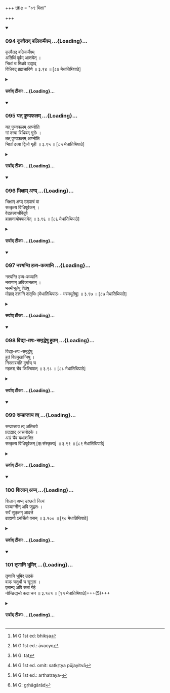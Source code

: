 +++
title = "०९ भिक्षा"

+++
<div class="js_include" includetitle="true" newlevelforh1="3" unfilled url="/kalpAntaram/smRtiH/manuH/vishvAsa-prastutiH/03/094_kRtvaitad_balikarmaivam.md">
<details open><summary><h3>094 कृत्वैतद् बलिकर्मैवम् ...{Loading}...</h3></summary>

कृत्वैतद् बलिकर्मैवम्  
अतिथिं पूर्वम् आशयेत् ।  
भिक्षां च भिक्षवे दद्याद्  
विधिवद् ब्रह्मचारिणे  ॥ ३.९४ ॥ [८४ मेधातिथिपाठे]
</details>
</div>
<div class="js_include collapsed" newlevelforh1="4" title="सर्वाष् टीकाः" unfilled url="/kalpAntaram/smRtiH/manuH/sarvASh_TIkAH/03/094_kRtvaitad_balikarmaivam.md">
<details><summary><h4>सर्वाष् टीकाः ...{Loading}...</h4></summary>
<details><summary>गङ्गानथ-मूलानुवादः</summary>

Having performed this rite of offerings, he should first feed his guest and then give alms in the proper form, to one who is mendicant and a ‘Brahmacārin’—(94)
</details>
<details><summary>मेधातिथिः</summary>

अतिथिलक्षणं वक्ष्यति । तम् अभ्यागतं सन्तं **पूर्वम् आशयेद्** भोजयेत्, सर्वभोक्तृभ्यो गृहसंनिहितेभ्यः । **भिक्षां भिक्षवे च** याचमानाय दद्यात् । **भिक्षा**शब्देन स्वल्पपरिमाणम् अन्नदानम् उच्यते । उक्तं हि "प्रसृतिर् भिक्षा" । अन्तःपुरप्रसिद्धं चैतत् । **ब्रह्मचारिणे विधिवत्** । अन्यस्मा अपि पाखण्डादिरूपाय भिक्षवे न विधिवद् दातव्या । ब्रह्मचारिणे तु विधिवत् स्वस्तिवाचनपूर्वं भिक्षादानम् इत्य् एष विधिः ।

- <u>अथ वा</u> **भिक्षुः** परिव्राड्, **ब्रह्मचारी** प्रथमाश्रमी । चशब्दश् चास्थाने वृत्तानुरोधात् । **ब्रह्मचारिणे च** इति पठितव्यम् । एवं तु वानप्रस्थाय न दानं स्यात् । तस्माद् भिक्षते[^१७४] इति भिक्षुः, तस्यैव विशेषणं ब्रह्मचारिग्रहणम् । तेन त्रिभ्यो ऽप्य् आश्रमिभ्यो भिक्षादानं नियमतो ऽनुज्ञातं भवति । पाखण्डादीनां तु पतितादिवत् । सर्वग्रहणेन भिक्षोपकारो यथाशक्ति विहित एव ॥ ३.८४ ॥


[^१७४]:
     M G 1st ed: bhikṣa
</details>
<details><summary>गङ्गानथ-भाष्यानुवादः</summary>

The right definition of the ‘guest’ shall he given later on (in 102);
when such a guest has arrived, he shall feed him *first*,—*i.e*., before
all others that may be near the house and may be going to eat.

*Alms to one who is a mendicant*’—*i.e*., he should give it to a person
that asks for it. The term ‘*alms*’ stands for the gift of a small
quantity of food; it has been said that ‘it is a handful that
constitutes *alms*;’ and this is well known among housewives.

‘*In the proper form*,’ to ‘*a Brahmacārin*’—to others even to a beggar
that may be a disguised heretic, alms may be given,—but not in the
proper form; but to the Brahmacārin it should be given ‘*in the proper
form*;’ *i.e*., the giving is to be preceded by the syllable ‘*svasti*’
by the *recipient*; this is the ‘form’ referred to.

Or, the term ‘*bhikṣu*,’ ‘mendicant,’ in the text may be taken in the
sense of the *Parivrāṭ*, the Renunciate,—and the term ‘*brahmacārī*’ in
that of one who is still in the first stage of *Studentship*. The
particle ‘*ca*’ occurs in the wrong place on account of exigencies of
metre; it should occur after ‘*brahmacārine*.’

But under this explanation, no alms would ever be given to the Recluse
(the person in the third stage.) Hence the right view appears to be to
take the term ‘*bhikṣu*’ (mendicant) in the sense of ‘one who begs,’ and
the term ‘*brahmacārin*’ (*chaste*) as a qualification of the former.
And in this way the giving of alms to persons in all the three stages
becomes regularly sanctioned. As for heretics, they are to be treated
like outcasts (*vide* 92),—and the mention of ‘all’ (in 93) has already
enjoined the helping in the form of giving food, according to one’s
means, to all living beings.—(94)
</details>
<details><summary>गङ्गानथ-टिप्पन्यः</summary>

‘*Bhikṣave brahmacāriṇe*’—‘To the Religious Student who begs for it’
(Medhātithi and Govindarāja);—‘to the Remmciate *and* to the Religious
Student’ (Kullūka and Rāghavānanda; also suggested, but disapproved, by
Medātithi);—‘the chaste beggar’ (*third* suggestion by Medhātithi and
approved on the ground that it includes all the three,—the Student, the
Hermit and the Remmciate).

The first half of this verse is quoted in *Vīramitrodaya* (Āhnika, p.
392) as laying down that the feeding of the guests is to be done after
the Bali-offerings; but adds that this is meant for those cases where
the *Śrāddha* is not performed, as in the case of the Householder who
has his father still living;—also on p. 434, where it explains that what
is meant by ‘*Pūrvamāśayet*’, ‘should feed *first*’, is that the feeding
should be done *before the Nityaśrāddha*, and applies to those cases
where the ‘guest’ happens to arrive at that exact time.
</details>
<details><summary>गङ्गानथ-तुल्य-वाक्यानि</summary>

*Vaśiṣṭha* (11.3-5).—‘One shall make Bali-offerings to the Household
deities; hiving offered a share to the Vedic scholar or to toe religious
student, who may have arrived, he shall make the offering to the Pitṛs;
then he shall feed the guests, in order of seniority; and then the
members of his own household.’

*Yājñavalkya* (1.108).—‘Alms should be given, with due honour, to the
recluse firm in his vow; and he shall feed only friends and relations as
might arrive at the time.’

*Viṣṇu* (59.14).—‘Alms shall be given to the recluse.’

*Pāraskara* (2.9.12).—‘Food shall be distributed among the recluses and
the guests, in due order.’

*Baudhāyana* (2.5.14).—‘The Praṇava, the Vyāhṛtis and the Sāvitrī
constitute the five Great Sacrifices, which purify the Brāhmaṇa day
after day; purified by these five Sacrifices, he makes offerings to the
gods.’

*Baudhāyana* (2.6.5).—‘Day after day he shall offer to Brāhmaṇas food
containing also roots, fruits and vegetables; thereby he accomplishes
the Sacrifice to human beings.’

*Baudhāyana* (2.7.19).—‘First of all he shall feed the guests, then such
ladies of the house as may he carrying; and then, with special care, the
children, the old persons and those that may be ill.’

*Āpastamba-Dharmasūtra* (2.4.11).—‘He shall feed the guests first of
all.’

*Viṣṇu-purāṇa* (Vīramitrodaya-Āhnika. pp. 429-430).—‘After having made
the Bali-offerings be shall stay in the court-yard, expecting guests,
till the cows are milked; when a guest has arrived, he shall welcome him
with due honour, regarding him as Hiraṇyagarbha; at least one other
Brāhmaṇa the Householder shall feed in honour of his father.’

*Parāśara* (Do.).—‘He shall not ask the guest either his *gotra* or his
Vedic Rescension or the extent of his Vedic study.’

*Vyāsa* (Do.).—‘If a *Bhikṣuka*, seeker for alms, comes before the
offerings have been made to the Viśvedevas, the Householder shall keep
aside food enough for these offerings, and give the food to the seeker
for alms. The Religious Student, the Renunciate, the Student seeking for
knowledge, one who is supporting his preceptor, the way-farer and one
who is suffering from want of livelihood,—these are to be regarded as
*Bhikṣuka*, seeker for Alms.’
</details>
<details><summary>Bühler</summary>

094	Having performed this Bali offering, he shall first feed his guest and, according to the rule, give alms to an ascetic (and) to a student.
</details>
</details>
</div>
<div class="js_include" includetitle="true" newlevelforh1="3" unfilled url="/kalpAntaram/smRtiH/manuH/vishvAsa-prastutiH/03/095_yat_puNyaphalam.md">
<details open><summary><h3>095 यत् पुण्यफलम् ...{Loading}...</h3></summary>

यत् पुण्यफलम् आप्नोति  
गां दत्त्वा विधिवद् गुरोः ।  
तत् पुण्यफलम् आप्नोति  
भिक्षां दत्त्वा द्विजो गृही  ॥ ३.९५ ॥ [८५ मेधातिथिपाठे]
</details>
</div>
<div class="js_include collapsed" newlevelforh1="4" title="सर्वाष् टीकाः" unfilled url="/kalpAntaram/smRtiH/manuH/sarvASh_TIkAH/03/095_yat_puNyaphalam.md">
<details><summary><h4>सर्वाष् टीकाः ...{Loading}...</h4></summary>
<details><summary>गङ्गानथ-मूलानुवादः</summary>

The twice-born householder, giving alms, obtains the same reward for merit which reward for merit one obtains by giving a cow, in the proper form, to his Teacher.—(95)
</details>
<details><summary>मेधातिथिः</summary>

नित्यं भक्तदानम् अर्थिने शक्तितो दातव्यम् । इदं त्व् अधिकारान्तरम् । यद् गुरवे गा दत्त्वा फलम् आप्नोति तद् भिक्षां दत्त्वा, गोव्रतस्याविशिष्टम् इति । स्मृत्यन्तरे सर्वफलता पापप्रमोचनार्थतापि गोदानस्य श्रुता । यावताम् अल्पोपकाराणां महोपकारैः फलसाम्यम् उच्यते, तेषां लोकवत् परिमाणतः फलविशेषो ऽवगन्तव्यः । प्राप्यते तद् एव फलम्, न तु चिरकालम् । आवाच्यो[^१७५] ह्य् अयं न्यायः- "पणलभ्यं हि कः[^१७६] प्राज्ञः क्रीणाति दशभिः पणैः" इति । समानफलत्वे महाप्रयासानर्थक्यं प्राप्नोति । "अगुर् यथाविधि" इति केचित् पठन्ति । तत्र नञल्पवचनो द्रष्टव्यो ऽल्पगुर् इति । । **पुण्यं** धर्मस् तस्य **फलम्** ॥ ३.८५ ॥


[^१७६]:
     M G: tat


[^१७५]:
     M G 1st ed.: āvacyo
</details>
<details><summary>गङ्गानथ-भाष्यानुवादः</summary>

That une should always give food to one in want of it, according to his
means—(having been declared in the preceding verses), the present verse
supplies another incentive.

The reward that one obtains by giving a cow to the Teacher is obtained
by giving alms ; *i.e*., it does not differ in any way from that of the
giving of a cow. In another *Smṛti*, the giving of the cow has been
described as buying ‘all rewards,’ and also as ‘freeing from all sins.’
Whenever a text declares that same rewards follow from the rendering of
small help und of greater help, we should understand that there will be
a difference in the quantity, as there is in ordinary life. That is, the
same reward is obtained, but it does not continue for an equally long
time. \[There must be some such difference\] for there is the well-known
maxim—‘what wise man will buy with ten pice a thing that can be obtained
for only one?’ If the results in the two casus were really *equal* in
all respects, then there would be no use in undertaking the work that
requires u greater effort.

Some people read ‘*gāndatvā guryathāvidhi*’ (‘by the person without cows
giving a cow’); and in this case, the negative particle (in the compound
‘*aguḥ*,’ ‘without cows’) means *few*; *i.e*., one who possesses only a
few cows.

‘*Merit*’ is meritorious act; the reward of this.—(95)
</details>
<details><summary>गङ्गानथ-टिप्पन्यः</summary>

This verse is quoted without comment in *Vīramitrodaya* (Āhnika, p.
434).
</details>
<details><summary>गङ्गानथ-तुल्य-वाक्यानि</summary>

*Viṣṇu* (59.15).—‘One acquires the merit of giving away the cow, if he
gives food to one who is seeking for alms.’

*Viṣṇu* (67.28, 32, 44, 46).—‘By honouring the guest, one obtains the
highest reward: by worshipping him, he attains heaven; neither by Vedic
Study, nor by Agnihotra, nor by sacrifices and Purāṇas does the
Householder attain those regions which he attains by the honouring of
the guest; shelter, bed, oiling of the feet and light, by giving to the
guest each one of these, one obtains the same reward that one does by
giving a cow.’
</details>
<details><summary>Bühler</summary>

095	A twice-born householder gains, by giving alms, the same reward for his meritorious act which (a student) obtains for presenting, in accordance with the rule, a cow to his teacher.
</details>
</details>
</div>
<div class="js_include" includetitle="true" newlevelforh1="3" unfilled url="/kalpAntaram/smRtiH/manuH/vishvAsa-prastutiH/03/096_bhixAm_apy.md">
<details open><summary><h3>096 भिक्षाम् अप्य् ...{Loading}...</h3></summary>

भिक्षाम् अप्य् उदपात्रं वा  
सत्कृत्य विधिपूर्वकम् ।  
वेदतत्त्वार्थविदुषे  
ब्राह्मणायोपपादयेत्  ॥ ३.९६ ॥ [८६ मेधातिथिपाठे]
</details>
</div>
<div class="js_include collapsed" newlevelforh1="4" title="सर्वाष् टीकाः" unfilled url="/kalpAntaram/smRtiH/manuH/sarvASh_TIkAH/03/096_bhixAm_apy.md">
<details><summary><h4>सर्वाष् टीकाः ...{Loading}...</h4></summary>
<details><summary>गङ्गानथ-मूलानुवादः</summary>

In accordance with scriptural injunctions, one should make over to the Brāhmaṇa knowing the true meaning of the Veda even alms and a water-put, after having honoured him.—(90)
</details>
<details><summary>मेधातिथिः</summary>

अथ विधिवद् इत्य् उक्तम्, सो ऽयं विधिर् उच्यते । अप्रकृतस्योदपात्रस्य श्रवणं सर्वदा नृणाम्, न भिक्षादानस्यैवेति दर्शयितुम् । **सत्कृत्य** पूजयित्वा । विधिः पूर्वो यस्य दानस्य तद् **विधिपूर्वकम्** । पूर्वशब्दः कारणवचनः । शास्त्रनिमित्तकम् एतद् इत्य् अर्थः । इतिकर्तव्यता वा **विधिः**, सा पूर्वं कर्तव्या । उक्तं च पूर्वं भिक्षादानम्, ददाति **सत्कृत्य** पूजयित्वा[^१७७] । वेदस्य तत्त्वार्थः पारमार्थिको निःसंशयो ऽर्थस् तं वेत्ति, तस्मै **ब्राह्मणायोपपादयेद्** दद्यात् । **ब्राह्मणायेति** जातिनियमः । **विदुष** इति गुणनियमः । तेन यत् किंचिद् दातव्यं तद् ब्राह्मणाय, तस्मै च वेदार्थविदे पूजापूर्वकम् इत्य् अर्थत्रयविधानं[^१७८] सर्वं ददात्य् अर्थोद्देशेन, पौरुषेयत्वान् नानाकारार्थविधानम् ॥ ३.८६ ॥


[^१७८]:
     M G 1st ed.: arthatraya-


[^१७७]:
     M G 1st ed. omit: satkṛtya pūjayitvā

_प्राप्ते दाने दोषः ।_
</details>
<details><summary>गङ्गानथ-भाष्यानुवादः</summary>

It has been said above that the alms is to be given ‘in the proper
form;’ and this form is now described.

The mention of the ‘water-pot,’ which has not been referred to in this
context before, is meant to indicate that in all cases one need not
always give *alms* only.

‘*Having honoured*,’—after having worshipped.

‘*Vidhipūrvakam*,’—‘*in accordance with scriptural injun*
*ctions*’—means ‘that which has scriptural injunctions for its
precedent;’ the term ‘precedent’ meaning *reason*; the compound
therefore means that what is here stated is on the basis of scriptural
injunctions.

Or, the term ‘*vidhi*’ may stand for *method*; the sense being that the
right, method should be adopted first; the method being that ‘he should
be honoured,’ as already mentioned.

‘*The true meaning of the Veda*’—the real, the undoubted, sense of the
Veda; he who knows this meaning—to such a Brāhmaṇa one should ‘make
over’ the things.

The term ‘*to the Brāhmaṇa*’ restricts the gift to the particular caste;
and the term ‘*knowing*, &c.’ restricts it to persons possessing a
certain qualification.

Hence, in connection with the act of giving, three things are enjoined
here—

1.  ‘whatever is to be given should be given to the Brāhmaṇa,’
2.  ‘to a Brāhmaṇa who knows the meaning of the Veda,’
3.  and ‘only after having honoured him,’

And this multiplicity of injunctions (in a single verse) (though
inadmissible in a Vedic text) may be admissible in the work of a human
author.

The next, verse proceeds to point out the danger in connection with the
act of ‘giving’ enjoined above.—(96).
</details>
<details><summary>गङ्गानथ-टिप्पन्यः</summary>

‘*Satkṛtya*’—‘Having honoured’ (the Brāhmaṇa) (Medhātithi and
Govindarāja);—‘having garnished’ (the food) (Kullūka and Rāghávānanda).

This is quoted, without comment, in *Vīramitrodaya* (Āhnika, p. 434).
</details>
<details><summary>गङ्गानथ-तुल्य-वाक्यानि</summary>

*Vaśiṣṭha* (11.12).—‘It is Vaiśvānara that enters the household as a
Brāhmaṇa-guest; hence they offer him water and food; thereby attaining
calm and peace extending over one year.’

*Yājñavalkya* (1.108).—‘Food should be given, with due honour, to the
Recluse who is strict in his vows.’

*Āpastamba-Dharmasūtra* (2.9.8.).—‘All gifts are preceded by water.’

*Bṛhaspati* (Vīramitrodaya-Āhnika, p. 434).—‘By the offer of welcome to
the guest, Agni is pleased; by the offer of food, Indra; by washing his
feet, the Pitṛs; and by feeding him, Prajāpati.’

*Śātātapa* (Do., p. 435).—‘The alms offered should be either *Bhikṣā*
(*i.e*., enough for one meal), or *Puṣkala* (enough for four meals); or
*Hantakāra* (enough for sixteen meals); if none of these is possible
then only a pot of water.’

*Gautama* (5.19).—‘If food is offered after having made the guest
pronounce the syllable *svasti*,—it is excellent.’
</details>
<details><summary>Bühler</summary>

096	Let him give, in accordance with the rule, to a Brahmana who knows the true meaning of the Veda, even (a small portion of food as) alms, or a pot full of water, having garnished (the food with seasoning, or the pot with flowers and fruit).
</details>
</details>
</div>
<div class="js_include" includetitle="true" newlevelforh1="3" unfilled url="/kalpAntaram/smRtiH/manuH/vishvAsa-prastutiH/03/097_nashyanti_havya-kavyAni.md">
<details open><summary><h3>097 नश्यन्ति हव्य-कव्यानि ...{Loading}...</h3></summary>

नश्यन्ति हव्य-कव्यानि  
नराणाम् अविजानताम् ।  
भस्मीभूतेषु विप्रेषु  
मोहाद् दत्तानि दातृभिः [मेधातिथिपाठः - भस्मभूतेषु]  ॥ ३.९७ ॥ [८७ मेधातिथिपाठे]
</details>
</div>
<div class="js_include collapsed" newlevelforh1="4" title="सर्वाष् टीकाः" unfilled url="/kalpAntaram/smRtiH/manuH/sarvASh_TIkAH/03/097_nashyanti_havya-kavyAni.md">
<details><summary><h4>सर्वाष् टीकाः ...{Loading}...</h4></summary>
<details><summary>गङ्गानथ-मूलानुवादः</summary>

Rites in honour of the gods and those in honour of the Pitṛs performed by ignorant men become lost, when they are presented by the givers, through folly, to ash-like Brāhmaṇas.—(97)
</details>
<details><summary>मेधातिथिः</summary>

[^१७९]:
     M G: bhasmībhūteṣu

पूर्वेण यादृश्ē देयं तत् पत्रम् उक्तम् । अनेनापत्रे ददतः प्रतिषेधः । **नश्यन्ति** निष्फलानि भवन्ति । **हव्यानि** देवतोद्देशेन यानि ब्राह्मणभोजनादीनि क्रियन्ते । पित्र्यकर्माङ्गभूतान्य् अन्यानि **कव्यानि** श्राद्धानि । **भस्मभूतेषु** । भस्मतां प्राप्ता भस्मभूता । उपमाने वा भूतशब्दः, भस्मानीव, यथा काष्ठभूत इति । किं पुनर् भस्मना साम्यम् । यथा तन् न क्वचिद् उपयुज्यते ऽवकररूपम् अपोह्यम् एवम् ईदृशो ब्राह्मणः क्रियाभ्यो ऽपोहितव्य इति तात्पर्यार्थः । **नराणाम् अविजानतां नश्यन्तीति** संबन्धः । **मोहाद् दत्तानि दातृभिः** । अविजानतां मोहाद् इति चानुवादः । यच् छास्त्रेणापोहितं तन् मोहाद् एव क्रियते ॥ ३.८७ ॥

_कीदृशाः पुनर् अभस्मभूताः । तान् आह ।_
</details>
<details><summary>गङ्गानथ-भाष्यानुवादः</summary>

The preceding verse has described the person to whom presents are to be
made; the present verse proceeds to prohibit the giving of presents to
unqualified persons.

‘*Become lost*’—become fruitless.

‘*Rites in honour of the gods*’—Such acts as the feeding of Brāhmaṇas
and the like, which are done in honour of the gods.

‘*Rites in honour of the Pitṛs*’—those that form part of the acts done
in honour of one’s ancestors; *i.e*., *Śrāddhas*.

‘*Ash-like*—those who hav *become ashes* are called ‘*bhasmabhūta*. Or,
the term ‘*bhūta*’ may mean *similarity*; hence the word ‘*bhasmabhūta*’
means ‘*ash-like*;’ just as in the compound ‘*kāṣṭhabhūta*.’

“What is the point of similarity between *ash* and the *Brāhmaṇas?*”

The meaning is that, just as the ash is of no use, and is mere refuse
and deserves only to be thrown away, so the Brāhmaṇa in question is to
be removed from all religious functions.

‘*Made by ignorant men*’— this is to be construed with ‘*become lost*.’

‘*Presented by givers through folly*’—‘ignorant’ and ‘folly’ are only
re-iterations. Anything that is prohibited in the scriptures is done
only through folly.

The next verse describes what sort of Brāhmaṇas are not ‘ash-like.’—(97)
</details>
<details><summary>गङ्गानथ-टिप्पन्यः</summary>

This verse is quoted in *Vīramitrodaya* (Āhnika, p. 434), where
‘*bhasmabhūteṣu*’ is explained as ‘those devoid of learning and
austerity’.
</details>
<details><summary>गङ्गानथ-तुल्य-वाक्यानि</summary>

**(verses 3.97-98)  
**

*Vaśiṣṭha* (3.9-11).—‘The *Havya* and offerings are to be offered to the
Vedic scholar only; what is offered to the non-learned reaches neither
the Pitṛs nor the gods; gifts should be offered to one who is extremely
learned; there is nothing Wrong in ignoring the uneducated. In the
presence of flaming fire, one should not pour libations on ashes.’

*Yājñavalkya* (1.201, 202).—‘Cows, sesamum and gold should be given,
with due respects, to a qualified person; never should the wise man
desiring his own welfare make a gift to the unqualified. In fact, a man
devoid of learning and austerities should not accept any gift; if he
does accept them, he drags downwards both himself and the giver.’

*Vyāsa* (4.39,42,50,52,54,57).—‘If a man ignores the Brāhmaṇa student
near him, when offering food and gifts, he damages his merit extending
over three generations. Gift made to a non-Brāhmaṇa remains the same;
that made to the Brāhmaṇa becomes two-fold; that made to the Preceptor
becomes thousand-fold, and that made to the person learned in the Veda
becomes endless. The Brāhmaṇa’s mouth is the soil, fertile and free from
thorns; therein should one sow the seeds; such cultivation fulfils all
desires. When there comes to one’s house a Brāhmaṇa endowed with
learning and humility, all the herbs become delighted at the prospect of
(being eaten by him and thereby) reaching the highest state. One should
feed a mouth equipped with Veda, even though that person may have
already taken his food, rather than the illiterate person that may have
been fasting for six days. When the person learned in the Veda and
attentive to his duties takes his food, he brings to the giver rewards
endless and extending over many lives.’

*Āśvalāyana* (1.150).—‘If the good man offers food into the mouth of the
man learned in the Veda, he becomes freed from heinous sins, and attains
union with Brahman.’
</details>
<details><summary>Bühler</summary>

097	The oblations to gods and manes, made by men ignorant (of the law of gifts), are lost, if the givers in their folly present (shares of them) to Brahmanas who are mere ashes.
</details>
</details>
</div>
<div class="js_include" includetitle="true" newlevelforh1="3" unfilled url="/kalpAntaram/smRtiH/manuH/vishvAsa-prastutiH/03/098_vidyA-tapaH-samRddheShu_hutam.md">
<details open><summary><h3>098 विद्या-तपः-समृद्धेषु हुतम् ...{Loading}...</h3></summary>

विद्या-तपः-समृद्धेषु  
हुतं विप्रमुखाग्निषु ।  
निस्तारयति दुर्गाच् च  
महतश् चैव किल्बिषात्  ॥ ३.९८ ॥ [८८ मेधातिथिपाठे]
</details>
</div>
<div class="js_include collapsed" newlevelforh1="4" title="सर्वाष् टीकाः" unfilled url="/kalpAntaram/smRtiH/manuH/sarvASh_TIkAH/03/098_vidyA-tapaH-samRddheShu_hutam.md">
<details><summary><h4>सर्वाष् टीकाः ...{Loading}...</h4></summary>
<details><summary>गङ्गानथ-मूलानुवादः</summary>

An oblation thrown into the mouth-fire of Brāhmaṇas, effulgent with learning and austerities, saves from trouble, and also from great sin.—(98)
</details>
<details><summary>मेधातिथिः</summary>

**विद्यातपोभ्यां समृद्धास्** तद्व्यतिरिक्ता भस्मभूताः । समृद्धिर् अतिशयिनी संपत्तिः । बहुविद्यय महता च तपसा युक्ता एवम् उच्यन्ते । समुदायसंबन्धिनी अपि विद्यातपसी संबन्धिसंबन्धाद् अवयवभूतमुखैः सामानाधिकरण्यं प्रतिपद्येते । विप्राणां मुखान्य् अग्नय इत्य् अत्र व्याघ्रादेर् आकृतिगणत्वात् समासः (च्ड़्। पाण् २.१.५६) । यथाग्नौ हुतं फलवद् भस्मनि हुतं निष्फलम्, एवम् ईदृशं भोजनं ब्राह्मणमुखनिक्षिप्तं हुतम् इति भोजनम् एव स्त्युत्योच्यते । यागहोमादि महाफलतया प्रसिद्धम् । अतः प्रख्याततमगुणेनाप्रख्यातम् उपमीयते । **निस्तारयति दुर्गात्** । दुर्गं व्याधिशत्रुराजपीडादिजीवितम् उपस्थितम् । ततो **निस्तारयति** रक्षति, न तेन संमृश्यते । **महतश् च** पापात् परलोके ऽपि नरकादिगतेस् त्रायते । न केवलम् आभ्युदयिककर्मेदृक्पात्रविषयम् । प्रायश्चित्तार्थम् अपि तद्गुणायैव दतव्यम् ॥ ३.८८ ॥
</details>
<details><summary>गङ्गानथ-भाष्यानुवादः</summary>

Brāhmaṇas effulgent with learning and austerities, being unlike those
described above, are not ash-like. ‘*Effulgence*’ connotes superior
excellence; and persons are said to be ‘effulgent with learning and
austerities’ when they possess great learning and perform great
austerities. Though the ‘learning and austerities’ belong to the *entire
man*, yet here they are co-ordinated with ‘*mouth*,’ which is only a
part of the entire man; and such co-ordination is based upon indirect
connection \[the mouth being connected with the man, who is connected
with learning and austerities.\]

In the compound ‘*vipramukhāgni*,’ the *mouth* is likened to *fire*;
hence the compound falls within the ‘*vyāghrādi*’ group (*vide* Pāniṇi
2. 1. 56).

Just as an oblation thrown into the fire bears fruit, but when it is
thrown on ash, it is fruitless; similarly, ‘oblation’ in the shape of
food thrown into the Brāhmaṇa’s month. This *food* by being called
‘oblation’ is meant to be highly eulogised; sacrifice, oblation and such
acts are well-known as bearing important fruits; hence the lesser known
act (feeding of Brāhmaṇas) has been likened to the said well-known acts.

‘*Saves from trouble*;’—‘‘*trouble*’ stands for the advent of illness,
enemies, suffering at the hands of the king, and so forth; from this it
‘*saves*,’ protects; *i.e*., the man is not affected by it.

‘*Also from great sin*;’—*i.e*., it saves also from falling into hell,
&c.

It is not only the gifts made in connection with auspicious rites that
are to be given to the recipient described; gifts in connection with
expiatory rites also should be given to Brāhmaṇas possessing the same
qualifications.—(98)
</details>
<details><summary>गङ्गानथ-टिप्पन्यः</summary>

This verse is quoted without comment in *Vīramitrodaya* (Āhnika, p.
434).
</details>
<details><summary>गङ्गानथ-तुल्य-वाक्यानि</summary>

**(verses 3.97-98)  
**

See Comparative notes for [Verse
3.97].
</details>
<details><summary>Bühler</summary>

098	An offering made in the mouth-fire of Brahmanas rich in sacred learning and austerities, saves from misfortune and from great guilt.
</details>
</details>
</div>
<div class="js_include" includetitle="true" newlevelforh1="3" unfilled url="/kalpAntaram/smRtiH/manuH/vishvAsa-prastutiH/03/099_samprAptAya_tv.md">
<details open><summary><h3>099 सम्प्राप्ताय त्व् ...{Loading}...</h3></summary>

सम्प्राप्ताय त्व् अतिथये  
प्रदद्याद् आसनोदके ।  
अन्नं चैव यथाशक्ति  
सत्कृत्य विधिपूर्वकम् [क्:संस्कृत्य]  ॥ ३.९९ ॥ [८९ मेधातिथिपाठे]
</details>
</div>
<div class="js_include collapsed" newlevelforh1="4" title="सर्वाष् टीकाः" unfilled url="/kalpAntaram/smRtiH/manuH/sarvASh_TIkAH/03/099_samprAptAya_tv.md">
<details><summary><h4>सर्वाष् टीकाः ...{Loading}...</h4></summary>
<details><summary>गङ्गानथ-मूलानुवादः</summary>

To the guest that has happened to come, he should offer; according to rule, water and seat, and also food prepared to the best of his abilitv.—(99)


annaṃ hutvā vidhānena yatpuṇyaphalamaśanūte | 
tena tus?yaṃ viśiṣṭaṃ vā brāhmaṇe tarpite phalam || 
mantr?akarmaviparyāsād? duritād? durgatādapi | 
tatphalaṃ naśyate karturidaṃ na śraddhayā h?tam ||
</details>
<details><summary>मेधातिथिः</summary>

[^१८०]:
     M G 1st ed.: satkṛtya

**संप्राप्ताय** स्वयम् उपस्थिताय, न तु निमन्त्रिताय । न हि निमन्त्रितो ऽतिथिर् भवति । प्राप्तिदेशं च वक्ष्यति "भार्या यत्राग्नयो ऽपि वा" इति (म्ध् ३.९३) । **आसनोदके** **दद्यात्** । पादधावनोपयोगि प्रथमम् उदकं तत आसनं भोजनं च । **यथाशक्ति संस्कृत्येत्य्** अन्नविशेषणम् । सविशेषम् अन्नं संस्कृत्य **दद्याद्** भोजयेत् । **विधिपूर्वकम्** । विधिः पूर्वो यस्मिन् दाने तद् एवम् उच्यते । विधिः शास्त्रं तत् पूर्वं निमित्तं प्रमाणम् इत्य् अर्थः ॥ ३.८९ ॥
</details>
<details><summary>गङ्गानथ-भाष्यानुवादः</summary>

‘*That has happened to come*’—*i.e*., who has come of his own accord,
and has not been invited; one who has been invited is not a ‘guest.’ The
proper place where the guest is to arrive shall be described later
on—‘where the wife and the Fires are, &c., &c.’ (103).

‘*Water and seat he should offer*;’—first of all he should offer water
for the washing of his feet, and then the seat; ‘*and also food*.’

‘*Prepared to the best of his ability*;’—this qualifies ‘food.’ The
meaning is that he should prepare the food with special care and then
offer it—feed him with it.

‘*According to rule*’—*i.e*., that offering which is
preceded—supported—by injunction; *i.e*., that which is sanctioned by
scripture.—(99)
</details>
<details><summary>गङ्गानथ-टिप्पन्यः</summary>

This verse is quoted in *Vīramitrodaya* (Āhnika, p. 441), which explains
‘*samprāptāya*’ as ‘one who has happened to come of his own accord, *i*.
*e*., without invitation’; and ‘*vidhipūrvakam*’ as ‘in the manner
prescribed for the entertaining of guests’;—and in *Hemādri* (Śrāddha,
p. 433).

Between verses 99 and 100, *Vīramitrodaya* (Āhnika, p. 441) quotes the
following two additional verses—

> annaṃ hutvā vidhānena yatpuṇyaphalamaśanūte \|  
> tena tus?yaṃ viśiṣṭaṃ vā brāhmaṇe tarpite phalam \|\|  
> mantr?akarmaviparyāsād? duritād? durgatādapi \|  
> tatphalaṃ naśyate karturidaṃ na śraddhayā h?tam \|\|

and adds the following explanations:—‘*annam hutvā*’—*i*. *e*., in the
fire;—‘*mantra &c*.’.—*i.e*., ‘from that sin which would accrue from the
misuse of Mantras and Rites, and from the delinquencies of the
Agent’;—‘*tatphalam*’—the result following from the Homa;—‘*Idam
na*’—the construction is that ‘whatever is offered to the guest with due
respect, in the shape of all this, seat and the rest, is never lost’.
</details>
<details><summary>गङ्गानथ-तुल्य-वाक्यानि</summary>

*Gautama*. (5.32.34).—‘To the guest not learned in the Veda, water for
washing the feet, an offering of water and also special kinds of food,
always specially cooked.’

*Vaśiṣṭha* (4.12).—‘When a person comes to his house, he should welcome
him, rising from his seat and offering him a seat and a bed, and
receiving him with true and agreeable words, free from jealousy.’

*Āpastamba-Dharmasūtra* (2.4.13-16).—‘The master and mistress of the
house should not refuse to receive anyone who comes to seek for anything
at the proper time; if they have nothing else to offer, they should
offer a place, water, grass and agreeable words.........To a Brāhmaṇa
not learning or learned in the Veda, he shall only offer seat, water and
food and he shall not rise to receive him.’

*Āpastamba* (6.7-14 ).—‘ Having gone up before him, and having met him,
he shall offer to him a seat...... He shall wash his feet; some people
hold that it is only the Śūdra householder and his wife that are to do
this... He shall offer to him water in an earthen vessel, say some...
But if the guest is one who has completed his study, no water is to be
offered to him......... Having pleased him, he shall satisfy him with
sweetly flavoured food.’ \[So on, there are very full directions.\]

*Viṣṇu* (67.45).—‘In the morning and in the evening, he shall offer to
the guest both seat and water, as also food to the best of his power,
after having received him with honour.’

*Yājñavalkya* (1.107).—‘To the guest one should make offerings to the
best of one’s capacity; and in the evening the guest is not to be
deprived of sweet words, place and water.’
</details>
<details><summary>Bühler</summary>

099	But let him offer, in accordance with the rule, to a guest who has come (of his own accord) a seat and water, as well as food, garnished (with seasoning), according to his ability.
</details>
</details>
</div>
<div class="js_include" includetitle="true" newlevelforh1="3" unfilled url="/kalpAntaram/smRtiH/manuH/vishvAsa-prastutiH/03/100_shilAn_apy.md">
<details open><summary><h3>100 शिलान् अप्य् ...{Loading}...</h3></summary>

शिलान् अप्य् उञ्छतो नित्यं  
पञ्चाग्नीन् अपि जुह्वतः ।  
सर्वं सुकृतम् आदत्ते  
ब्राह्मणो ऽनर्चितो वसन्  ॥ ३.१०० ॥ [९० मेधातिथिपाठे]
</details>
</div>
<div class="js_include collapsed" newlevelforh1="4" title="सर्वाष् टीकाः" unfilled url="/kalpAntaram/smRtiH/manuH/sarvASh_TIkAH/03/100_shilAn_apy.md">
<details><summary><h4>सर्वाष् टीकाः ...{Loading}...</h4></summary>
<details><summary>गङ्गानथ-मूलानुवादः</summary>

A Brāhmaṇa staying unhonoured (in one’s house) takes away all his merit, even though he be one who subsists by gathering harvest-droppings, or offers oblations into the five fires.—(100)
</details>
<details><summary>मेधातिथिः</summary>

अत्यन्तदरिद्रस्याप्य् अतिथिपूजाव्यतिक्रमो न युक्तः । **शिलान्** केदारलवनशेषान् । **उञ्छत** उच्चिन्वतः । एतच् च वृत्तिसंकोचोपलक्षणार्थम् । **पञ्चाग्नीन् अपि जुह्वतः** । अनेन शास्त्रानुष्ठानसंपन्नो ऽत्यन्तदरिद्रश् च यद्य् अतिथिम् आगतं न पूजयत्य् अन्नदानादिना, तदा तदनुष्ठानं स वृत्तिसंयमो निष्फलताम् एति । ततश् च **सर्वं सुकृतं** पुण्यम् **आदत्ते** अतिथिर् गृह्णाति निष्फलीकुरुते । **अनर्चितो वसन्** । तस्माद् अर्चयेद् इति विध्यर्थः । **वसन्न्** इति लिङ्गात् सायम् आगते विधिर् अयम् । **पञ्चाग्नयस्** त्रेता गृह्यः सभ्यश् च । 

- <u>अथ</u> को ऽयं सभ्यो नामाग्निः । 

- <u>एवं</u> ह स्माहुः । ग्रामान्तरे प्रोषितस्य यत्र लौकिकपाकः क्रियते महासाधनस्य बहुवेश्मसु यो गृह्यागाराद्[^१८१] एव शीतापनोदार्थं विह्रियते स सभ्यः । 


[^१८१]:
     M G: gṛhāgārād

- <u>होमस्</u> तर्हि तत्र कः । 

- <u>यावता</u> "तस्मिन् गृह्याणि" (ग्ध् ५.८) इति नियमः । अस्माद् एव वचनात् वैश्वदेवहोमः प्रोषितस्य लौकिके ऽप्य् अस्तीति मन्यन्ते । व्रीहियवैः शुष्कधान्यैर् यत्र लेलिहानं सुसमिद्धं पश्येत् तत्राभिजुहुयाद् इति स्मृतिवचनम् उदाहरन्ति । 

- इह भवन्तस् त्व् आहुः । उपनिषत्सु पञ्चाग्निविद्योक्ता । तत्र तेषां कल्पिताग्निरूपाणि । तद्रूपेण यद् उपासनं यच् च वेदनं स होम इति कल्प्यते । सा हि सर्वश्रौतेभ्यः कर्मभ्यो ऽतिशयफलेष्यते । एवं हि तत्राम्नायते "स्तेनो हिरण्यस्य सुरां पिबंश् च गुरोस् तल्पम् आवसन् ब्रह्महा च ते पतन्ति चत्वारः संसर्गी च" (छु ५.१०.९) । पञ्चानाम् अपि यत् फलं तद् अतिथाव् आराधिते ऽविमुखीकृते नश्यतीति प्रशंसातिशयेनावश्यकर्तव्यतां दर्शयति । 

- यद्य् अपि प्रातराशे ऽप्य् अतिथिभोजननियमः, सायं तु तद्व्यतिक्रमे प्रायश्चित्ताधिक्यम् । **यथाशक्तीति** पूर्वश्लोके ऽन्नविषयं ये मन्यन्ते, त एवम् आहुर् यथाशक्त्य् अतिथयः पूजयितव्याः, एको द्वौ बहव इति ॥ ३.९० ॥
</details>
<details><summary>गङ्गानथ-भाष्यानुवादः</summary>

Even for one who is extremely poor it is not right to omit the honouring
of the guest.

‘*Harvest-droppings*’— Ears of corn dropped in the fields after
harvesting.

‘*Gathering*’—Collecting.

This is meant to indicate difficulty of livelihood in general.

‘*Offers oblations into the five fires*.’

What is meant by this is that, even if the householder is one who obeys
all the injunctions of the scriptures, and he is also poor, and
(therefore) does not honour, with food &c., the guest that happens to
arrive,—then the said strict observance of the laws of livelihood
becomes fruitless. Hence (it is said) that the guest ‘*takes away all
his merit*’—*i.e*., nullities it;—if he ‘*stays unhonoured*.’ Hence one
should honour the guest—this is the meaning of the injunction.

The term ‘*slays*’ indicates that the injunction pertains to one who
arrives in the evening.

The ‘*five fires*’ are—The ‘Tretā’ (Three Sacrificial Fires), (4) the
‘*Gṛhya*’ (Domestic Fire) and (5) the ‘*Sabhya*’ (Social Fire).

“What is the fire called ‘*sabhya*,’ Social’?”

They offer the following explanation:—When one goes to another village,
and cooks his food in the ordinary fire;—or, in the house of a rich man
fire is lighted in several rooms for the alleviation of cold,—this is
what is called the ‘*sabhya*,’ ‘social’, ‘fire’.

“In that case, what is the *oblation* that would be offered in such a
fire? Since the rule is that⁽the *gṛhya* oblations are to be offered in
that fire (which is set up after marriage or after succession)’ \[
*Gautama* 5.7 & 8\]”.

On the strength of the present verse itself they say that, when the man
is away from home, he may offer the Vaiśvadeva oblations in the ordinary
fire also; and they quote the Smṛti-text—‘wherever one happens to see a
well-lighted flaming fire, he should offer into it oblations of dry
paddy, or of *vrīhi* and *yava*.’

Our revered teachers, however, offer the following explanation:—It is in
the Upaniṣads that the⁽science of the Five Fires’ has been described;
these five forms of fire have been assumed; and what is called
‘oblation’ here is the act of recognising the fire and worshipping it in
those forms. This worshipping has been recognised as leading to results
superior to those accomplished by means of all the *Śrauta* rites. In
connection with this, it has been declared that—‘the theft of gold, the
drinking of wine, having intercourse with the teacher’s wife and one who
kills the Brāhmaṇa,—all these four are fallen, as also one who has
relations with these \[ and even these sins are purified by the
knowledge of the science of Five Fires\].’

The result of all these five becomes lost if the guest is not honoured
and is sent away; this exaggerated praise is meant to convey the idea
that the said honouring of the guest is absolutely necessary.

In connection with the morning breakfast also there is the rule that the
guest should be fed; but the omission of it in the evening entails the
penalty of a higher expiatory site.

Some people do not take the phrase ‘to the best of his ability’ in the
preceding verse as applying to the ‘food; and they assert the meaning to
be that ‘guests should be honoured to the best of one’s ability—*i.e*.,
one or two or many (as many as one can).’—(100)
</details>
<details><summary>गङ्गानथ-टिप्पन्यः</summary>

This verse is quoted in *Parāśaramādhava* (Ācāra, p. 355) in support of
the view that—‘if a guest comes to one’s house with a view to getting
food, and goes away without getting any, then all the rites that the
master of the house performs, in honour of the Gods and the Pitṛs,
become futile.’

The verse is quoted in *Vīramitrodaya* (Āhnika, p. 441), which adds the
following explanations:—‘*Śilāt*’ (which is the reading it adopts)—‘from
the remnant of the gleanings dropped in the
fields.’—‘*uñchataḥ*’—‘pickings’;—what is meant is that even a poor man
should entertain his guest.
</details>
<details><summary>गङ्गानथ-तुल्य-वाक्यानि</summary>

*Viṣṇu* (67.33).—‘If a guest goes away disappointed from the home of any
person, he leaves behind him all his sins and takes away all the merit
of that householder.’

*Parāśara* (1.45.46).—‘If a guest goes away from one’s house
disappointed, his Pitṛs do not partake of anything in that house for
fifteen years. If one disappoints a guest, one’s libations are futile,
even though made with a thousand loads of fuel and a hundred jars of
butter.’

*Mahābhārata-Āśvamedhika* (Parsāharamādhava, p. 355).—‘One may study,
day after day, the Vedas and the subsidiaries, if he honours not his
guest, all study becomes futile. He who honours not the guest arrived
after the Viśvadeva offering, immediately becomes a Caṇḍāla. If a man
turns out a guest from his house, arrived at the right time and place,
he becomes an outcast at that very moment.’
</details>
<details><summary>Bühler</summary>

100	A Brahmana who stays unhonoured (in the house), takes away (with him) all the spiritual merit even of a man who subsists by gleaning ears of corn, or offers oblations in five fires.
</details>
</details>
</div>
<div class="js_include" includetitle="true" newlevelforh1="3" unfilled url="/kalpAntaram/smRtiH/manuH/vishvAsa-prastutiH/03/101_tRNAni_bhUmir.md">
<details open><summary><h3>101 तृणानि भूमिर् ...{Loading}...</h3></summary>

तृणानि भूमिर् उदकं  
वाक् चतुर्थी च सूनृता ।  
एतान्य् अपि सतां गेहे  
नोच्छिद्यन्ते कदा चन  ॥ ३.१०१ ॥ [९१ मेधातिथिपाठे]+++(5)+++
</details>
</div>
<div class="js_include collapsed" newlevelforh1="4" title="सर्वाष् टीकाः" unfilled url="/kalpAntaram/smRtiH/manuH/sarvASh_TIkAH/03/101_tRNAni_bhUmir.md">
<details><summary><h4>सर्वाष् टीकाः ...{Loading}...</h4></summary>
<details><summary>गङ्गानथ-मूलानुवादः</summary>

Grasses, place, water and kind word as the fourth,—even these never fail in the house of good people.—(101)
</details>
<details><summary>मेधातिथिः</summary>

यदि दारिद्र्यात् सायम् अन्नदानं न घटते तदा नैवं मन्तव्यम्- "प्रधानम् अतिथेर् भोजनम्, तच् च मे नास्तीति, किम् अनेन मद्गृहे प्रविष्टेन" इति । यतो ऽशक्तस्य तृणादिदानेनाप्य् आतिथिपूजाविधिः स्यात् । अथ वा नायं विधिर् भोजन एव पर्यवस्यति, किं तर्हि निवत्स्यतः शयनादि दातव्यम् । **तृण**ग्रहणं स्रस्तरोपलक्षणार्थम् । **भूमिर्** आसनशयनविहारस्थानम् । **सूनृता वाक्** प्रियहितवचनं कथाप्रस्तावादि वा । **एतान्य् अप्य्** अन्नाभावे **सताम्** आगतस्यातिथेर् **नोच्छिद्यन्ते,** किं तु दीयन्ते सर्वकालम् ॥ ३.९१ ॥
</details>
<details><summary>गङ्गानथ-भाष्यानुवादः</summary>

If, through poverty, one is unable to provide food,—even then one should
not entertain such thoughts as these—‘feeding is the chief factor in the
honouring of a guest; this is not possible in my case; why then should I
let him enter my house?’ Because for one who is incapable of doing
anything else, even the providing of ‘grass,’ &c., would constitute the
act of ‘honouring the guest.’ Or, the meaning may be that the providing
of food alone does not constitute the full compliance with the
injunction of ‘honouring the guest;’ one has to provide bedding, &c.,
also.

‘*Grasses*’—stands for *bedding*.

‘*Place*’—*i.e*., space for sitting, sleeping and moving about.

‘*Kind words*’—*i.e*., words, sweet as well as wholesome; in the form of
conversation and stories, &c.

In the absence of food,’ ‘*even these never fail*’—*i.e*., are always
provided—‘*in the house of good people*.’—(101)
</details>
<details><summary>गङ्गानथ-टिप्पन्यः</summary>

Compare Hitopadeśa, 1.33.

This verse is quoted in *Mitākṣarā* (on 1.107, p. 78), which explains it
to mean that if there is no food to be given, the guest may be duly
honoured even with ‘grasses, place, water and speech’;—also in
*Vīramitrodaya* (Āhnika, p. 441), where ‘*Sūnṛtā*’ is explained as
‘agreeable and true’.
</details>
<details><summary>गङ्गानथ-तुल्य-वाक्यानि</summary>

*Āpastamba-Dharmasūtra* (2.4.14).—‘In the absence of all else, place,
water, grass and sweet words; these should never fail in any household.’

*Gautama* (5.36-37).—‘As a middle course, food shall he offered to one
who is not learned, but of good character; to one who is the reverse of
this, only grass, water, and place; or at least, a welcome.’

*Yājñavalkya* (1.107).—‘The guest in the evening should not be deprived
of sweet words, place and water.’

*Pracetas* (Vīramitrodaya-Āhnika, p. 4?0).—‘If a person comes to the
house either after the Vaiśvadeva offerings, or in the evening, he
should be honoured like a god; he being called “a guest brought by the
sun.”’

*Vaśiṣṭha* (Do.).—‘Then he should feed the guests in the order of
seniority.’

*Mahābhārata* (Āśvamedhika, Do., p. 441).—‘If a twice-born person
studies the Vedas along with all the subsidiaries, but does not honour
the guests, he studies it all in vain...... If a man honours not the
guest arriving after the Vaiśvadeva offerings, he, without doubt,
becomes a Caṇḍāla.’

*Śaṅkha-Likhita* (Āśvamedhika, pp. 442-443).—‘The guest, who is a Vedic
scholar or a religious student preparing for householdership, or a
life-long religious student, or a renunciate,—should observe the milking
time. If such a guest arrives at that time, one should receive him and
then take his food. If the householder takes his food before the guest
has been fed, the latter lakes away all his merit. That is why they
honour the guest........ To the guest who is fully endowed with age,
caste, learning, and austerity, he shall offer water for washing the
feet and for rinsing the mouth, and also food to the best of his power;
he should sit with him, and at night should retire to sleep after having
obtained his permission; he should rise, in the morning, before the
guest; and when he departs, he should accompany him up to either a
sacrificial altar or a garden or a park or a public hall or a watering
place or a tank or a temple or a place of large gatherings; and there
having greeted him according to the law, he shall come hack, having
requested him to come again.’

*Parāśara* (Do., p. 443).—‘If a guest arrives, ho should receive him
with welcome, the offering of a seat and also the washing of his feet;
as also with offering him food with due respect, and with agreeable
conversation; and he should please him by accompanying him when he
departs.’

*Yama* (Do.).—‘Duty towards the guest is five-fold—one should offer him
one’s eye, mind, true and agreeable words, rising to welcome and
offering a seat.’

*Parāśara* (Do., p. 448).—‘Those who fail to make the Vaiśvadeva
offerings, and those who do not fulfil their obligations to the
guest,—all these go to hell and come to be horn as crows.’

*Mahābhārata* (Āśvamedhika, Do.).—‘Be the guest a *Caṇḍāla* or a
*Śvapāka* or a Kāleya, if he has come in time, he should he welcomed by
the householder.’

*Viṣṇudharmottara* (Do.).—‘Be he a *Caṇḍāla*, or a sinner or an enemy or
a patricide, if he has arrived at the proper time and place, he should
be fed.’

*Hārīta* (Do., p. 449).—‘If a guest arrives,—be he a recluse or a
householder or an accomplished student,—to him he shall offer welcome,
water for washing the feet and rinsing the mouth, and seat; as also all
the vegetables that may be available; when he departs, he should go with
him; thus do his forefathers become pleased; and he should turn hack
only when permitted to do so by the guest; if he however stays at the
house, he should be duly attended upon.’
</details>
<details><summary>Bühler</summary>

101	Grass, room (for resting), water, and fourthly a kind word; these (things) never fail in the houses of good men.
</details>
</details>
</div>
